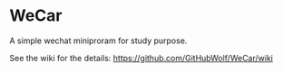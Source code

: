 # WeCar
A simple wechat miniproram for study purpose.

See the wiki for the details: https://github.com/GitHubWolf/WeCar/wiki

